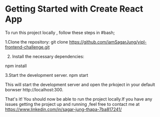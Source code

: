 # Getting Started with Create React App

To run this project locally , follow these steps in #bash;

1.Clone the repository:
git clone https://github.com/iamSagarJung/yipl-frontend-challenge.git


2. Install the necessary dependencies:

npm install


3.Start the development server.
npm start


This will start the development server and open the prkoject in your default borwser http://localhost:300.

That's it! You should now be able to run the project locally.If you have any issues getting the project up and running ,feel free to contact me at https://www.linkedin.com/in/sagar-jung-thapa-7ba817241/ 

